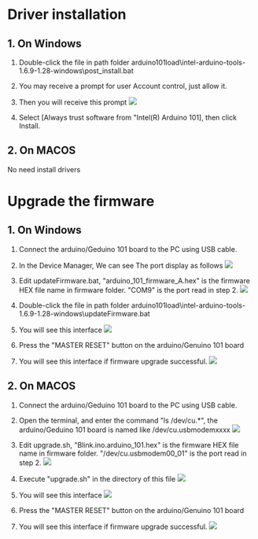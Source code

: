 #  Driver installation #

## 1. On Windows ##

1. Double-click the file in path folder arduino101load\intel-arduino-tools-1.6.9-1.28-windows\post_install.bat

2. You may receive a prompt for user Account control, just allow it.

3. Then you will receive this prompt
![](image/install_device.jpg)

4. Select [Always trust software from "Intel(R) Arduino 101], then click Install.


## 2. On MACOS ##

No need install drivers

#  Upgrade the firmware #

## 1. On Windows ##

1. Connect the arduino/Geduino 101 board to the PC using USB cable.

2. In the Device Manager, We can see The port display as follows
![](image/device_win.jpg)

3. Edit updateFirmware.bat, "arduino_101_firmware_A.hex" is the firmware HEX file name in firmware folder. "COM9" is the port read in step 2.
![](image/update_win_3.jpg)


4. Double-click the file in path folder arduino101load\intel-arduino-tools-1.6.9-1.28-windows\updateFirmware.bat

5. You will see this interface
![](image/update_win_1.jpg)

6. Press the "MASTER RESET" button on the arduino/Genuino 101 board

7. You will see this interface if firmware upgrade successful.
![](image/update_win_2.jpg)


## 2. On MACOS ##

1. Connect the arduino/Geduino 101 board to the PC using USB cable.

2. Open the terminal, and enter the command "ls /dev/cu.*", the arduino/Geduino 101 board is named like /dev/cu.usbmodemxxxx
![](image/device_macos.jpg)

3. Edit upgrade.sh, "Blink.ino.arduino_101.hex" is the firmware HEX file name in firmware folder. "/dev/cu.usbmodem00_01" is the port read in step 2.
![](image/update_macos_1.jpg)

4. Execute "upgrade.sh" in the directory of this file
![](image/update_macos_2.jpg)

5. You will see this interface
![](image/update_macos_3.jpg)

5. Press the "MASTER RESET" button on the arduino/Genuino 101 board

7. You will see this interface if firmware upgrade successful.
![](image/update_macos_4.jpg)

